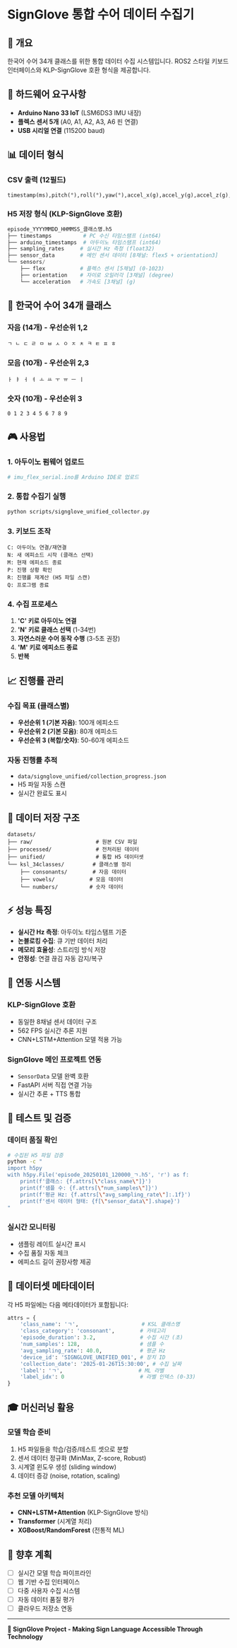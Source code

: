 # SignGlove 통합 수어 데이터 수집기

## 🎯 개요

한국어 수어 34개 클래스를 위한 통합 데이터 수집 시스템입니다. ROS2 스타일 키보드 인터페이스와 KLP-SignGlove 호환 형식을 제공합니다.

## 🔧 하드웨어 요구사항

- **Arduino Nano 33 IoT** (LSM6DS3 IMU 내장)
- **플렉스 센서 5개** (A0, A1, A2, A3, A6 핀 연결)
- **USB 시리얼 연결** (115200 baud)

## 📊 데이터 형식

### CSV 출력 (12필드)
```
timestamp(ms),pitch(°),roll(°),yaw(°),accel_x(g),accel_y(g),accel_z(g),flex1,flex2,flex3,flex4,flex5
```

### H5 저장 형식 (KLP-SignGlove 호환)
```python
episode_YYYYMMDD_HHMMSS_클래스명.h5
├── timestamps          # PC 수신 타임스탬프 (int64)
├── arduino_timestamps  # 아두이노 타임스탬프 (int64)
├── sampling_rates     # 실시간 Hz 측정 (float32)
├── sensor_data        # 메인 센서 데이터 [8채널: flex5 + orientation3]
└── sensors/
    ├── flex           # 플렉스 센서 [5채널] (0-1023)
    ├── orientation    # 자이로 오일러각 [3채널] (degree)
    └── acceleration   # 가속도 [3채널] (g)
```

## 🤟 한국어 수어 34개 클래스

### 자음 (14개) - 우선순위 1,2
```
ㄱ ㄴ ㄷ ㄹ ㅁ ㅂ ㅅ ㅇ ㅈ ㅊ ㅋ ㅌ ㅍ ㅎ
```

### 모음 (10개) - 우선순위 2,3
```
ㅏ ㅑ ㅓ ㅕ ㅗ ㅛ ㅜ ㅠ ㅡ ㅣ
```

### 숫자 (10개) - 우선순위 3
```
0 1 2 3 4 5 6 7 8 9
```

## 🎮 사용법

### 1. 아두이노 펌웨어 업로드
```bash
# imu_flex_serial.ino를 Arduino IDE로 업로드
```

### 2. 통합 수집기 실행
```bash
python scripts/signglove_unified_collector.py
```

### 3. 키보드 조작
```
C: 아두이노 연결/재연결
N: 새 에피소드 시작 (클래스 선택)
M: 현재 에피소드 종료
P: 진행 상황 확인
R: 진행률 재계산 (H5 파일 스캔)
Q: 프로그램 종료
```

### 4. 수집 프로세스
1. **'C' 키로 아두이노 연결**
2. **'N' 키로 클래스 선택** (1-34번)
3. **자연스러운 수어 동작 수행** (3-5초 권장)
4. **'M' 키로 에피소드 종료**
5. **반복**

## 📈 진행률 관리

### 수집 목표 (클래스별)
- **우선순위 1 (기본 자음)**: 100개 에피소드
- **우선순위 2 (기본 모음)**: 80개 에피소드
- **우선순위 3 (복합/숫자)**: 50-60개 에피소드

### 자동 진행률 추적
- `data/signglove_unified/collection_progress.json`
- H5 파일 자동 스캔
- 실시간 완료도 표시

## 🔄 데이터 저장 구조

```
datasets/
├── raw/                    # 원본 CSV 파일
├── processed/              # 전처리된 데이터
├── unified/                # 통합 H5 데이터셋
└── ksl_34classes/         # 클래스별 정리
    ├── consonants/        # 자음 데이터
    ├── vowels/           # 모음 데이터
    └── numbers/          # 숫자 데이터
```

## ⚡ 성능 특징

- **실시간 Hz 측정**: 아두이노 타임스탬프 기준
- **논블로킹 수집**: 큐 기반 데이터 처리
- **메모리 효율성**: 스트리밍 방식 저장
- **안정성**: 연결 끊김 자동 감지/복구

## 🔗 연동 시스템

### KLP-SignGlove 호환
- 동일한 8채널 센서 데이터 구조
- 562 FPS 실시간 추론 지원
- CNN+LSTM+Attention 모델 적용 가능

### SignGlove 메인 프로젝트 연동
- `SensorData` 모델 완벽 호환
- FastAPI 서버 직접 연결 가능
- 실시간 추론 + TTS 통합

## 🧪 테스트 및 검증

### 데이터 품질 확인
```bash
# 수집된 H5 파일 검증
python -c "
import h5py
with h5py.File('episode_20250101_120000_ㄱ.h5', 'r') as f:
    print(f'클래스: {f.attrs[\"class_name\"]}')
    print(f'샘플 수: {f.attrs[\"num_samples\"]}')
    print(f'평균 Hz: {f.attrs[\"avg_sampling_rate\"]:.1f}')
    print(f'센서 데이터 형태: {f[\"sensor_data\"].shape}')
"
```

### 실시간 모니터링
- 샘플링 레이트 실시간 표시
- 수집 품질 자동 체크
- 에피소드 길이 권장사항 제공

## 📝 데이터셋 메타데이터

각 H5 파일에는 다음 메타데이터가 포함됩니다:

```python
attrs = {
    'class_name': 'ㄱ',                    # KSL 클래스명
    'class_category': 'consonant',        # 카테고리
    'episode_duration': 3.2,              # 수집 시간 (초)
    'num_samples': 128,                   # 샘플 수
    'avg_sampling_rate': 40.0,            # 평균 Hz
    'device_id': 'SIGNGLOVE_UNIFIED_001', # 장치 ID
    'collection_date': '2025-01-26T15:30:00', # 수집 날짜
    'label': 'ㄱ',                        # ML 라벨
    'label_idx': 0                        # 라벨 인덱스 (0-33)
}
```

## 🎓 머신러닝 활용

### 모델 학습 준비
1. H5 파일들을 학습/검증/테스트 셋으로 분할
2. 센서 데이터 정규화 (MinMax, Z-score, Robust)
3. 시계열 윈도우 생성 (sliding window)
4. 데이터 증강 (noise, rotation, scaling)

### 추천 모델 아키텍처
- **CNN+LSTM+Attention** (KLP-SignGlove 방식)
- **Transformer** (시계열 처리)
- **XGBoost/RandomForest** (전통적 ML)

## 🔮 향후 계획

- [ ] 실시간 모델 학습 파이프라인
- [ ] 웹 기반 수집 인터페이스
- [ ] 다중 사용자 수집 시스템
- [ ] 자동 데이터 품질 평가
- [ ] 클라우드 저장소 연동

---

**🤟 SignGlove Project - Making Sign Language Accessible Through Technology**
